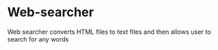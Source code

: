 # Web-searcher
Web searcher converts HTML files to text files and then allows user to search for any words 
